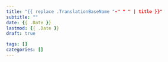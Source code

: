 ```yaml
---
title: "{{ replace .TranslationBaseName "-" " " | title }}"
subtitle: ""
date: {{ .Date }}
lastmod: {{ .Date }}
draft: true

tags: []
categories: []
---
```

